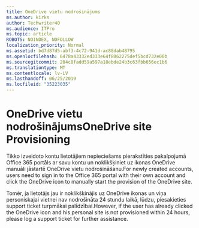 ```yaml
---
title: OneDrive vietu nodrošinājums
ms.author: kirks
author: Techwriter40
ms.audience: ITPro
ms.topic: article
ROBOTS: NOINDEX, NOFOLLOW
localization_priority: Normal
ms.assetid: bd7d87d5-abf3-4c72-941d-ac88dab48795
ms.openlocfilehash: 6478a43332ed333e64f8062275def5bcd732e00b
ms.sourcegitcommit: 204c8fadd59a597a18ebde24b3c63fbb656ec1b6
ms.translationtype: MT
ms.contentlocale: lv-LV
ms.lasthandoff: 06/25/2019
ms.locfileid: "35223035"
---
```

# <a name="onedrive-site-provisioning"></a><span data-ttu-id="9c999-102">OneDrive vietu nodrošinājums</span><span class="sxs-lookup"><span data-stu-id="9c999-102">OneDrive site Provisioning</span></span>

<span data-ttu-id="9c999-103">Tikko izveidoto kontu lietotājiem nepieciešams pierakstīties pakalpojumā Office 365 portāls ar savu kontu un noklikšķiniet uz ikonas OneDrive manuāli jāstartē OneDrive vietu nodrošināšanu.</span><span class="sxs-lookup"><span data-stu-id="9c999-103">For newly created accounts, users need to sign in to the Office 365 portal with their own account and click the OneDrive icon to manually start the provision of the OneDrive site.</span></span>

<span data-ttu-id="9c999-104">Tomēr, ja lietotājs jau ir noklikšķinājis uz OneDrive ikonas un viņa personiskajai vietnei nav nodrošināta 24 stundu laikā, lūdzu, piesakieties support ticket turpmākai palīdzībai.</span><span class="sxs-lookup"><span data-stu-id="9c999-104">However, if the user has already clicked the OneDrive icon and his personal site is not provisioned within 24 hours, please log a support ticket for further assistance.</span></span>

